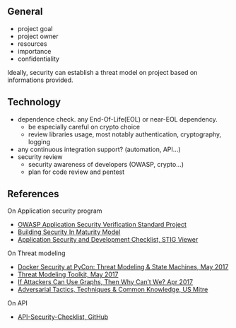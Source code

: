 
## General

* project goal
* project owner
* resources
* importance
* confidentiality

Ideally, security can establish a threat model on project based on informations provided.

## Technology

* dependence check. any End-Of-Life(EOL) or near-EOL dependency.
    * be especially careful on crypto choice
    * review libraries usage, most notably authentication, cryptography, logging
* any continuous integration support? (automation, API...)
* security review
    * security awareness of developers (OWASP, crypto...)
    * plan for code review and pentest

## References

On Application security program

* [OWASP Application Security Verification Standard Project](https://www.owasp.org/index.php/Category:OWASP_Application_Security_Verification_Standard_Project)
* [Building Security In Maturity Model](https://www.bsimm.com/)
* [Application Security and Development Checklist, STIG Viewer](https://www.stigviewer.com/stig/application_security_and_development_checklist/)

On Threat modeling

* [Docker Security at PyCon: Threat Modeling & State Machines, May 2017](https://blog.docker.com/2017/05/docker-security-pycon-threat-modeling-state-machines/)
* [Threat Modeling Toolkit, May 2017](https://speakerdeck.com/owaspmontreal/threat-modeling-toolkit)
* [If Attackers Can Use Graphs, Then Why Can’t We? Apr 2017](https://t2.fi/2017/04/11/if-attackers-can-use-graphs/)
* [Adversarial Tactics, Techniques & Common Knowledge, US Mitre](https://attack.mitre.org/wiki/Main_Page)

On API

* [API-Security-Checklist, GitHub](https://github.com/shieldfy/API-Security-Checklist)
